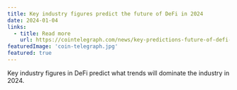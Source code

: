 ```yaml
---
title: Key industry figures predict the future of DeFi in 2024
date: 2024-01-04
links:
  - title: Read more
    url: https://cointelegraph.com/news/key-predictions-future-of-defi-2024
featuredImage: 'coin-telegraph.jpg'
featured: true
---
```


Key industry figures in DeFi predict what trends will dominate the industry in 2024.
